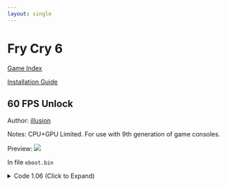 ```yaml
---
layout: single
---
```


# Fry Cry 6

[Game Index](/patch/#ps4)

[Installation Guide](/install-instructions/)

## 60 FPS Unlock

Author: [illusion](https://twitter.com/illusion0002)

Notes: CPU+GPU Limited. For use with 9th generation of game consoles.

Preview: ![](https://img-assets.illusion0001.workers.dev/assets/images/patches/preview/FC6-FPS/FC6-FPS-0.png)

In file `eboot.bin`

<details>
<summary>Code 1.06 (Click to Expand)</summary>

{% highlight yml %}
- game: "Fry Cry 6"
  app_ver: "01.06"
  patch_ver: "1.0"
  name: "60 FPS Unlock"
  author: "illusion"
  arch: generic_orbis
  enabled: False
  patch_list:
        - [ bytes, 0x9F7471, "EB 0E" ]
        - [ bytes, 0x9F7481, "31 F6" ]
{% endhighlight %}

</details>

<!--

## Resolution Patch

CPU+GPU Limited. For use with 9th generation of game consoles.

Author: [illusion](https://twitter.com/illusion0002)

In file `eboot.bin`

<details>
<summary>Code 1.06 (Click to Expand)</summary>

{% highlight none %}
# Base
#0x9EF8A9 # int32
#0x9EF8AF # int32
# Neo
#0x9EF932 # int32
#0x9EF938 # int32
{% endhighlight %}

</details>

-->
